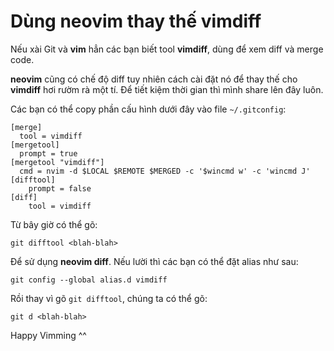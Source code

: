 # Dùng neovim thay thế vimdiff

Nếu xài Git và **vim** hẳn các bạn biết tool **vimdiff**, dùng để xem diff và merge code. 

**neovim** cũng có chế độ diff tuy nhiên cách cài đặt nó để thay thế cho **vimdiff** hơi rườm rà một tí. Để tiết kiệm thời gian thì mình share lên đây luôn. 

Các bạn có thể copy phần cấu hình dưới đây vào file `~/.gitconfig`:

```
[merge]
  tool = vimdiff
[mergetool]
  prompt = true
[mergetool "vimdiff"]
  cmd = nvim -d $LOCAL $REMOTE $MERGED -c '$wincmd w' -c 'wincmd J'
[difftool]
	prompt = false
[diff]
	tool = vimdiff
```

Từ bây giờ có thể gõ: 

```
git difftool <blah-blah>
```

Để sử dụng **neovim diff**. Nếu lười thì các bạn có thể đặt alias như sau:

```
git config --global alias.d vimdiff
```

Rồi thay vì gõ `git difftool`, chúng ta có thể gõ:

```
git d <blah-blah>
```

Happy Vimming ^^
